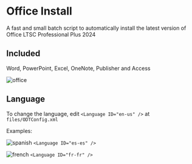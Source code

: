 # Office Install
A fast and small batch script to automatically install the latest version of Office LTSC Professional Plus 2024

## Included
Word, PowerPoint, Excel, OneNote, Publisher and Access

![office](https://github.com/user-attachments/assets/b71ab52d-f92f-4787-b46b-020a7f602f14)

## Language
To change the language, edit `<Language ID="en-us" />` at `files/ODTConfig.xml`

Examples:

![spanish](https://raw.githubusercontent.com/stevenrskelton/flag-icon/master/png/16/country-4x3/es.png) `<Language ID="es-es" />`

![french](https://raw.githubusercontent.com/stevenrskelton/flag-icon/master/png/16/country-4x3/fr.png) `<Language ID="fr-fr" />`
